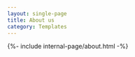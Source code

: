 ```yaml
---
layout: single-page
title: About us
category: Templates
---
```


{%- include internal-page/about.html -%}
